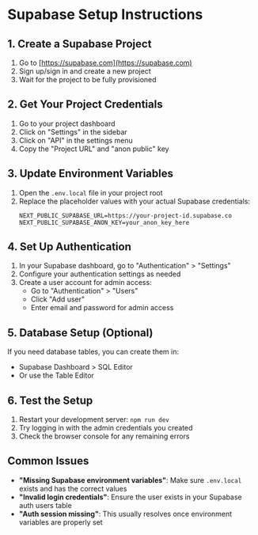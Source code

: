 # Supabase Setup Instructions

## 1. Create a Supabase Project
1. Go to [https://supabase.com](https://supabase.com)
2. Sign up/sign in and create a new project
3. Wait for the project to be fully provisioned

## 2. Get Your Project Credentials
1. Go to your project dashboard
2. Click on "Settings" in the sidebar
3. Click on "API" in the settings menu
4. Copy the "Project URL" and "anon public" key

## 3. Update Environment Variables
1. Open the `.env.local` file in your project root
2. Replace the placeholder values with your actual Supabase credentials:
   ```
   NEXT_PUBLIC_SUPABASE_URL=https://your-project-id.supabase.co
   NEXT_PUBLIC_SUPABASE_ANON_KEY=your_anon_key_here
   ```

## 4. Set Up Authentication
1. In your Supabase dashboard, go to "Authentication" > "Settings"
2. Configure your authentication settings as needed
3. Create a user account for admin access:
   - Go to "Authentication" > "Users"
   - Click "Add user"
   - Enter email and password for admin access

## 5. Database Setup (Optional)
If you need database tables, you can create them in:
- Supabase Dashboard > SQL Editor
- Or use the Table Editor

## 6. Test the Setup
1. Restart your development server: `npm run dev`
2. Try logging in with the admin credentials you created
3. Check the browser console for any remaining errors

## Common Issues
- **"Missing Supabase environment variables"**: Make sure `.env.local` exists and has the correct values
- **"Invalid login credentials"**: Ensure the user exists in your Supabase auth users table
- **"Auth session missing"**: This usually resolves once environment variables are properly set
